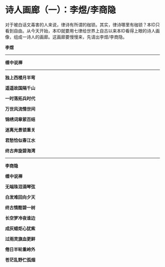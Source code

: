 诗人画廊（一）：李煜/李商隐
====

			

对于被白话文毒害的人来说，律诗有所谓的枷锁。其实，律诗哪里有枷锁？本ID只看到自由。从今天开始，本ID就要用七律给世界上自古以来本ID看得上眼的诗人画像，组成一诗人的画廊。这画廊要慢慢来，先请出李煜/李商隐。

**李煜**

** **

**缠中说禅**

** **

**独上西楼月半弯**

**遥遥故国隔千山**

**一时落拓兵时代**

**万世风流情世间**

**锦绣词章萦百结**

**迷离光景锁重关**

**君愁恰似春江水**

**终古奔旋碧海湾**

** **

**李商隐**

**缠中说禅**

**无端珠泪滴琴弦**

**白发难回向夕天**

**终古情酣碧一树**

**长空梦冷夜谁边**

**成灰蜡炬心犹紫**

**过雨灵旗血更鲜**

**倦日半轮重岭外**

**苍茫乱野伫孤烟**
